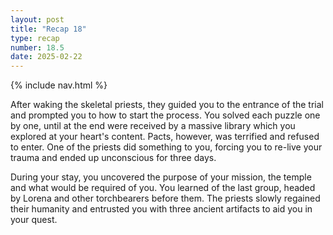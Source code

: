 ```yaml
---
layout: post
title: "Recap 18"
type: recap
number: 18.5
date: 2025-02-22
---
```


{% include nav.html %}

After waking the skeletal priests, they guided you to the entrance of the trial and prompted you to how to start the process. You solved each puzzle one by one, until at the end were received by a massive library which you explored at your heart's content. Pacts, however, was terrified and refused to enter. One of the priests did something to you, forcing you to re-live your trauma and ended up unconscious for three days.

During your stay, you uncovered the purpose of your mission, the temple and what would be required of you. You learned of the last group, headed by Lorena and other torchbearers before them. The priests slowly regained their humanity and entrusted you with three ancient artifacts to aid you in your quest.